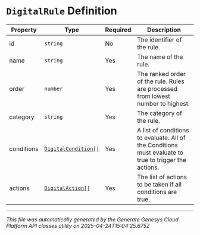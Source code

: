 # `DigitalRule` Definition

| Property | Type | Required | Description |
|----------|------|----------|-------------|
| id | `string` | No | The identifier of the rule. |
| name | `string` | Yes | The name of the rule. |
| order | `number` | Yes | The ranked order of the rule. Rules are processed from lowest number to highest. |
| category | `string` | Yes | The category of the rule. |
| conditions | [`DigitalCondition[]`](digitalcondition-definition.md) | Yes | A list of conditions to evaluate. All of the Conditions must evaluate to true to trigger the actions. |
| actions | [`DigitalAction[]`](digitalaction-definition.md) | Yes | The list of actions to be taken if all conditions are true. |

---

*This file was automatically generated by the Generate Genesys Cloud Platform API classes utility on 2025-04-24T15:04:25.675Z*